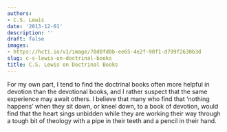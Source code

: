 ```yaml
---
authors:
- C.S. Lewis
date: '2013-12-01'
description: ''
draft: false
images:
- https://hcti.io/v1/image/70d0fd0b-ee65-4e2f-90f1-d799f2630b3d
slug: c-s-lewis-on-doctrinal-books
title: C.S. Lewis on Doctrinal Books
---
```


For my own part, I tend to find the doctrinal books often more helpful in devotion than the devotional books, and I rather suspect that the same experience may await others. I believe that many who find that ‘nothing happens’ when they sit down, or kneel down, to a book of devotion, would find that the heart sings unbidden while they are working their way through a tough bit of theology with a pipe in their teeth and a pencil in their hand.